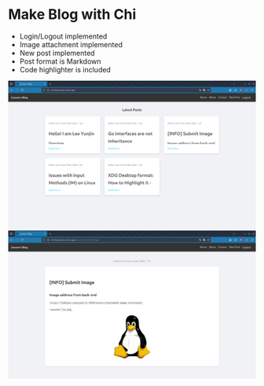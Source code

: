 # Make Blog with Chi

- Login/Logout implemented
- Image attachment implemented
- New post implemented
- Post format is Markdown
- Code highlighter is included

![스크린샷1](./_readme_imgs/blog1.png)
![스크린샷2](./_readme_imgs/blog2.png)


